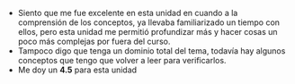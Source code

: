 - Siento que me fue excelente en esta unidad en cuando a la comprensión de los conceptos, ya llevaba familiarizado un tiempo con ellos, pero esta unidad me permitió profundizar más y hacer cosas un poco más complejas por fuera del curso.
- Tampoco digo que tenga un dominio total del tema, todavía hay algunos conceptos que tengo que volver a leer para verificarlos.
- Me doy un **4.5** para esta unidad
